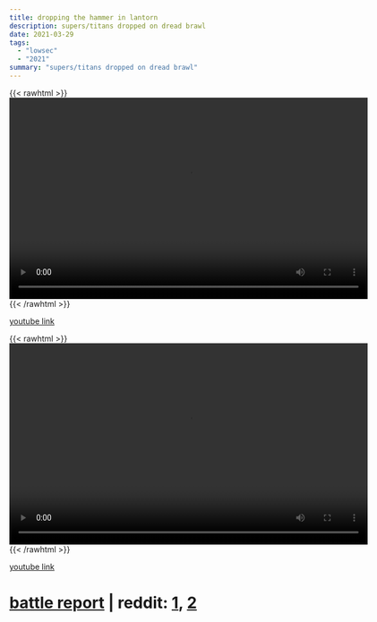 ```yaml
---
title: dropping the hammer in lantorn
description: supers/titans dropped on dread brawl
date: 2021-03-29
tags:
  - "lowsec"
  - "2021"
summary: "supers/titans dropped on dread brawl"
---
```


{{< rawhtml >}}<video width="640" height="360" controls>
<source src="https://crowdfile.net/snuffed/lantorn-hammer.mp4" type="video/mp4">
Your browser does not support the video tag.</video>{{< /rawhtml >}}

[youtube link](https://www.youtube.com/watch?v=VjLyt85YMpY)

{{< rawhtml >}}<video width="640" height="360" controls>
<source src="https://crowdfile.net/snuffed/lantorn-hammer-2.mp4" type="video/mp4">
Your browser does not support the video tag.</video>{{< /rawhtml >}}

[youtube link](https://www.youtube.com/watch?v=pUX8PwPsf7o)

# [battle report](https://br.evetools.org/related/30002540/202103290200) | reddit: [1](https://www.reddit.com/r/Eve/comments/mfglaw/how_to_kill_a_fort_without_feeding_50_machariels/), [2](https://www.reddit.com/r/Eve/comments/mfxfda/snuffed_out_vs_rc_480b_isk_fight_subcapaeon_pov/)
